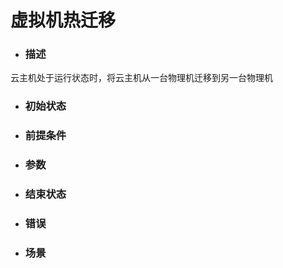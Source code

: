 # 虚拟机热迁移

* ### 描述

 云主机处于运行状态时，将云主机从一台物理机迁移到另一台物理机

* ### 初始状态

 

* ### 前提条件

* ### 参数

* ### 结束状态

* ### 错误

* ### 场景

